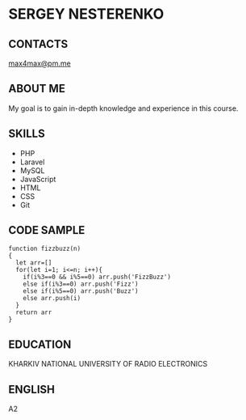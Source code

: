 # SERGEY NESTERENKO

## CONTACTS

max4max@pm.me

## ABOUT ME

My goal is to gain in-depth knowledge and experience in this course.

## SKILLS

* PHP
* Laravel
* MySQL
* JavaScript
* HTML
* CSS
* Git

## CODE SAMPLE

```
function fizzbuzz(n)
{
  let arr=[]
  for(let i=1; i<=n; i++){
    if(i%3==0 && i%5==0) arr.push('FizzBuzz')
    else if(i%3==0) arr.push('Fizz')
    else if(i%5==0) arr.push('Buzz')
    else arr.push(i)
  }
  return arr
}
```

## EDUCATION

KHARKIV NATIONAL UNIVERSITY OF RADIO ELECTRONICS

## ENGLISH

A2
